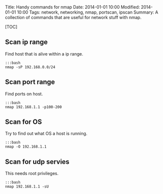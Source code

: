 Title: Handy commands for nmap
Date: 2014-01-01 10:00
Modified: 2014-01-01 10:00
Tags: network, networking, nmap, portscan, ipscan
Summary: A collection of commands that are useful for network stuff with nmap.

[TOC]

## Scan ip range
Find host that is alive within a ip range.

    :::bash
    nmap -sP 192.168.0.0/24

## Scan port range
Find ports on host.

    :::bash
    nmap 192.168.1.1 -p100-200

## Scan for OS
Try to find out what OS a host is running.

    :::bash
    nmap -O 192.168.1.1

## Scan for udp servies
This needs root privileges.

    :::bash
    nmap 192.168.1.1 -sU
